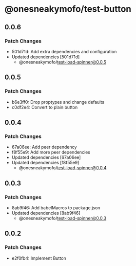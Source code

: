 # @onesneakymofo/test-button

## 0.0.6

### Patch Changes

- 501d71d: Add extra dependencies and configuration
- Updated dependencies [501d71d]
  - @onesneakymofo/test-load-spinner@0.0.5

## 0.0.5

### Patch Changes

- b6e3ff0: Drop proptypes and change defaults
- c0df2e4: Convert to plain button

## 0.0.4

### Patch Changes

- 67a06ee: Add peer dependency
- f8f55e9: Add more peer dependencies
- Updated dependencies [67a06ee]
- Updated dependencies [f8f55e9]
  - @onesneakymofo/test-load-spinner@0.0.4

## 0.0.3

### Patch Changes

- 8ab9f46: Add babelMacros to package.json
- Updated dependencies [8ab9f46]
  - @onesneakymofo/test-load-spinner@0.0.3

## 0.0.2

### Patch Changes

- e2f0fb4: Implement Button
